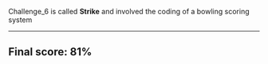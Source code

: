 Challenge_6 is called **Strike** and involved the coding of a bowling scoring system

-----

## Final score: 81%
